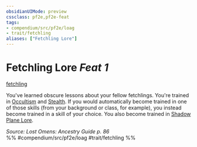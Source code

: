 ```yaml
---
obsidianUIMode: preview
cssclass: pf2e,pf2e-feat
tags:
- compendium/src/pf2e/loag
- trait/fetchling
aliases: ["Fetchling Lore"]
---
```

# Fetchling Lore  *Feat 1*  
[fetchling](../../Rules/traits/fetchling-b2.md)  


You've learned obscure lessons about your fellow fetchlings. You're trained in [Occultism](../skills.md#Occultism) and [Stealth](../skills.md#Stealth). If you would automatically become trained in one of those skills (from your background or class, for example), you instead become trained in a skill of your choice. You also become trained in [Shadow Plane Lore](../skills.md#Lore).

*Source: Lost Omens: Ancestry Guide p. 86*  
%% #compendium/src/pf2e/loag #trait/fetchling %%
